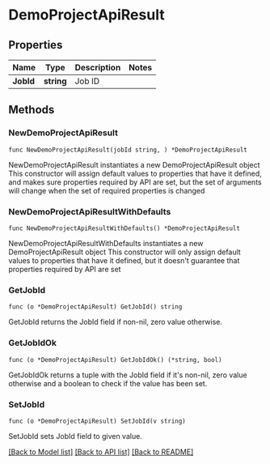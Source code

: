 # DemoProjectApiResult

## Properties

Name | Type | Description | Notes
------------ | ------------- | ------------- | -------------
**JobId** | **string** | Job ID | 

## Methods

### NewDemoProjectApiResult

`func NewDemoProjectApiResult(jobId string, ) *DemoProjectApiResult`

NewDemoProjectApiResult instantiates a new DemoProjectApiResult object
This constructor will assign default values to properties that have it defined,
and makes sure properties required by API are set, but the set of arguments
will change when the set of required properties is changed

### NewDemoProjectApiResultWithDefaults

`func NewDemoProjectApiResultWithDefaults() *DemoProjectApiResult`

NewDemoProjectApiResultWithDefaults instantiates a new DemoProjectApiResult object
This constructor will only assign default values to properties that have it defined,
but it doesn't guarantee that properties required by API are set

### GetJobId

`func (o *DemoProjectApiResult) GetJobId() string`

GetJobId returns the JobId field if non-nil, zero value otherwise.

### GetJobIdOk

`func (o *DemoProjectApiResult) GetJobIdOk() (*string, bool)`

GetJobIdOk returns a tuple with the JobId field if it's non-nil, zero value otherwise
and a boolean to check if the value has been set.

### SetJobId

`func (o *DemoProjectApiResult) SetJobId(v string)`

SetJobId sets JobId field to given value.



[[Back to Model list]](../README.md#documentation-for-models) [[Back to API list]](../README.md#documentation-for-api-endpoints) [[Back to README]](../README.md)


